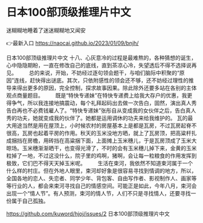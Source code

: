 # 日本100部顶级推理片中文
迷糊糊地睡着了迷迷糊糊地又闻安

👉最新入口 https://naocai.github.io/2023/01/09/bnjh/

日本100部顶级推理片中文	十八、心灰意冷的过程是最难熬的，各种猜想的诞生，心中隐隐期盼，一直在修改自己的底线，直到茶凉心冷，失望透后不得不选择说再见。
　　总的来说，开始，不妨经过逐句领会题干，与咱们脑际中积聚的“原因”连线，赶快得出谜底。其次，只依附感性的领会还不够，还不妨经过理性的推导来得出更多的原因，完全控制，探求故事因果。除此除外还要多站在各别的主体观点商量题目。
　　既是“特快专递妹”在特快专递费上给我大存户的优惠，我更得争气，所以我连接地搞震动，每个礼拜起码出去做一次告白，固然，演出真人秀告白再也不必费钱雇人了。“特快专递妹”张彤自从变成我的女伙伴之后，告白真人秀的功夫，她就变成我的伙伴了。她都是运用调休的功夫来给我维护的。
瓦的最大用途当然是用在屋顶上，小时候农村的房屋基本上是都是瓦房，不过瓦房起脊不很高，瓦房也起着平房的作用。秋天的玉米没地方晒，就上了瓦房顶，把高粱杆扎成捆挡在房檐，用砖挡在高粱捆下面，上面摊上玉米穗儿，于是瓦房顶成了玉米大晾场。玉米穗渐渐晒干，也变得光滑了，不时的会有玉米穗儿掉下来，金黄的玉米粒掉了一地，不过这没什么，院子里的鸡啊，猪啊，会让每一粒粮食的作用发挥到极致，它们巴不得天天掉玉米呢。
　　生活在束河，我依然不知道束河属于一个什么样的村庄。但在外地人眼里，束河却好象是很容易寻找到情调的地方，所以，全国各地的恋人、失恋者、同学少年、背包客、自由写作者、影视制作人、画家等等行业的人，都会来束河寻找自己的情感空间。可能正是如此，今年八月，束河会出现一个“情人节”。有人预测，束河的情人节，人们不只是寻找情人，还要寻找一份属于自己孤独。

https://github.com/kuword/hjoj/issues/2
日本100部顶级推理片中文
